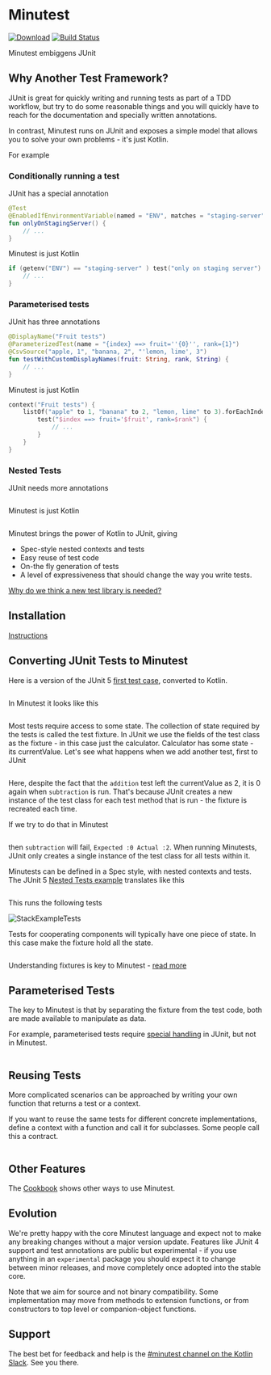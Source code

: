 # Minutest

[![Download](https://api.bintray.com/packages/dmcg/oneeyedmen-mvn/minutest.dev/images/download.svg)](https://bintray.com/dmcg/oneeyedmen-mvn/minutest/_latestVersion)
[![Build Status](https://travis-ci.org/dmcg/minutest.svg?branch=master)](https://travis-ci.org/dmcg/minutest)

Minutest embiggens JUnit

## Why Another Test Framework?

JUnit is great for quickly writing and running tests as part of a TDD workflow, but try to do some reasonable things and you will quickly have to reach for the documentation and specially written annotations. 

In contrast, Minutest runs on JUnit and exposes a simple model that allows you to solve your own problems - it's just Kotlin.

For example

### Conditionally running a test

JUnit has a special annotation

```kotlin
@Test
@EnabledIfEnvironmentVariable(named = "ENV", matches = "staging-server")
fun onlyOnStagingServer() {
    // ...
}
```

Minutest is just Kotlin

```kotlin
if (getenv("ENV") == "staging-server" ) test("only on staging server") {
    // ...
}
```

### Parameterised tests

JUnit has three annotations

```kotlin
@DisplayName("Fruit tests")
@ParameterizedTest(name = "{index} ==> fruit=''{0}'', rank={1}")
@CsvSource("apple, 1", "banana, 2", "'lemon, lime', 3")
fun testWithCustomDisplayNames(fruit: String, rank, String) {
    // ...
}
```

Minutest is just Kotlin

```kotlin
context("Fruit tests") {
    listOf("apple" to 1, "banana" to 2, "lemon, lime" to 3).forEachIndexed { index, (fruit, rank) ->
        test("$index ==> fruit='$fruit', rank=$rank") {
            // ...
        }
    }
}
```

### Nested Tests

JUnit needs more annotations

```insert-kotlin core/src/test/kotlin/dev/minutest/examples/StackExampleTestsJUnit.kt
```

Minutest is just Kotlin

```insert-kotlin core/src/test/kotlin/dev/minutest/examples/StackExampleTests.kt
```








Minutest brings the power of Kotlin to JUnit, giving

* Spec-style nested contexts and tests
* Easy reuse of test code
* On-the fly generation of tests
* A level of expressiveness that should change the way you write tests.

[Why do we think a new test library is needed?](http://oneeyedmen.com/my-new-test-model.html) 

## Installation

[Instructions](installation.md)

## Converting JUnit Tests to Minutest

Here is a version of the JUnit 5 [first test case](https://junit.org/junit5/docs/current/user-guide/#writing-tests), converted to Kotlin.

```insert-kotlin core/src/test/kotlin/dev/minutest/examples/MyFirstJUnitJupiterTests.kt
```

In Minutest it looks like this

```insert-kotlin core/src/test/kotlin/dev/minutest/examples/MyFirstMinutests.kt
```

Most tests require access to some state. The collection of state required by the tests is called the test fixture. In JUnit we use the fields of the test class as the fixture - in this case just the calculator. Calculator has some state - its currentValue. Let's see what happens when we add another test, first to JUnit

```insert-kotlin core/src/test/kotlin/dev/minutest/examples/MyFirstJUnitJupiterTests2.kt
```

Here, despite the fact that the `addition` test left the currentValue as 2, it is 0 again when `subtraction` is run. That's because JUnit creates a new instance of the test class for each test method that is run - the fixture is recreated each time.

If we try to do that in Minutest

```insert-kotlin core/src/test/kotlin/dev/minutest/examples/MyFirstMinutests2.kt
```

then `subtraction` will fail, `Expected :0 Actual :2`. When running Minutests, JUnit only creates a single instance of the test class for all tests within it.


Minutests can be defined in a Spec style, with nested contexts and tests. The JUnit 5 [Nested Tests example](https://junit.org/junit5/docs/current/user-guide/#writing-tests-nested) translates like this 

```insert-kotlin core/src/test/kotlin/dev/minutest/examples/StackExampleTests.kt
```

This runs the following tests

![StackExampleTests](images/StackExampleTests.png)

Tests for cooperating components will typically have one piece of state. In this case make the fixture hold all the state. 

```insert-kotlin core/src/test/kotlin/dev/minutest/examples/CompoundFixtureExampleTests.kt
```

Understanding fixtures is key to Minutest - [read more](fixtures.md)

## Parameterised Tests

The key to Minutest is that by separating the fixture from the test code, both are made available to manipulate as data. 

For example, parameterised tests require [special handling](https://junit.org/junit5/docs/current/user-guide/#writing-tests-parameterized-tests) in JUnit, but not in Minutest.

```insert-kotlin core/src/test/kotlin/dev/minutest/examples/ParameterisedExampleTests.kt
```

## Reusing Tests

More complicated scenarios can be approached by writing your own function that returns a test or a context.
 
If you want to reuse the same tests for different concrete implementations, define a context with a function and call it for subclasses. Some people call this a contract.

```insert-kotlin core/src/test/kotlin/dev/minutest/examples/ContractsExampleTests.kt
```

## Other Features

The [Cookbook](Cookbook.md) shows other ways to use Minutest. 

## Evolution

We're pretty happy with the core Minutest language and expect not to make any breaking changes without a major version update. Features like JUnit 4 support and test annotations are public but experimental - if you use anything in an `experimental` package you should expect it to change between minor releases, and move completely once adopted into the stable core.

Note that we aim for source and not binary compatibility. Some implementation may move from  methods to extension functions, or from constructors to top level or companion-object functions.

## Support

The best bet for feedback and help is the [#minutest channel on the Kotlin Slack](https://kotlinlang.slack.com/messages/CCYE00YM6). See you there.